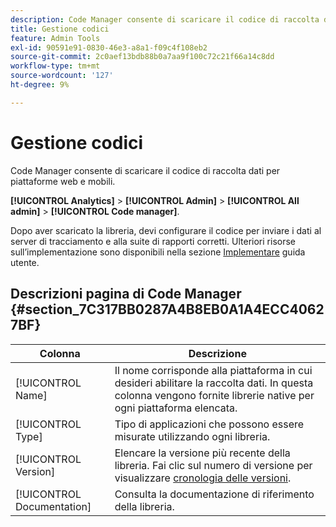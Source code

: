 ```yaml
---
description: Code Manager consente di scaricare il codice di raccolta dati per piattaforme web e mobili.
title: Gestione codici
feature: Admin Tools
exl-id: 90591e91-0830-46e3-a8a1-f09c4f108eb2
source-git-commit: 2c0aef13bdb88b0a7aa9f100c72c21f66a14c8dd
workflow-type: tm+mt
source-wordcount: '127'
ht-degree: 9%

---
```


# Gestione codici

Code Manager consente di scaricare il codice di raccolta dati per piattaforme web e mobili.

**[!UICONTROL Analytics]** > **[!UICONTROL Admin]** > **[!UICONTROL All admin]** > **[!UICONTROL Code manager]**.

Dopo aver scaricato la libreria, devi configurare il codice per inviare i dati al server di tracciamento e alla suite di rapporti corretti. Ulteriori risorse sull’implementazione sono disponibili nella sezione [Implementare](/help/implement/home.md) guida utente.

## Descrizioni pagina di Code Manager {#section_7C317BB0287A4B8EB0A1A4ECC40627BF}

| Colonna | Descrizione |
|--- |--- |
| [!UICONTROL Name] | Il nome corrisponde alla piattaforma in cui desideri abilitare la raccolta dati. In questa colonna vengono fornite librerie native per ogni piattaforma elencata. |
| [!UICONTROL Type] | Tipo di applicazioni che possono essere misurate utilizzando ogni libreria. |
| [!UICONTROL Version] | Elencare la versione più recente della libreria. Fai clic sul numero di versione per visualizzare [cronologia delle versioni](https://experienceleague.adobe.com/docs/analytics/implementation/appmeasurement-updates.html?lang=it). |
| [!UICONTROL Documentation] | Consulta la documentazione di riferimento della libreria. |
